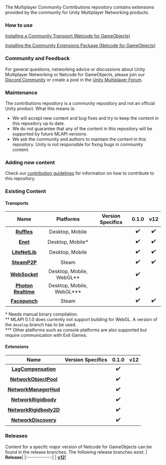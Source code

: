 The Multiplayer Community Contributions repository contains extensions provided by the community for Unity Multiplayer Networking products.

### How to use

[Installing a Community Transport (Netcode for GameObjects)](/Transports/README.md)

[Installing the Community Extensions Package (Netcode for GameObjects)](/com.mlapi.contrib.extensions/README.md)

### Community and Feedback
For general questions, networking advice or discussions about Unity Multiplayer Networking or Netcode for GameObjects, please join our [Discord Community](https://discord.gg/FM8SE9E) or create a post in the [Unity Multiplayer Forum](https://forum.unity.com/forums/multiplayer.26/).

### Maintenance
The contributions repository is a community repository and not an official Unity product. What this means is:
- We will accept new content and bug fixes and try to keep the content in this repository up to date.
- We do not guarantee that any of the content in this repository will be supported by future MLAPI versions.
- We ask the community and authors to maintain the content in this repository. Unity is not responsible for fixing bugs in community content.

### Adding new content
Check our [contribution guidelines](CONTRIBUTING.md) for information on how to contribute to this repository.

### Existing Content

#### Transports
| **Name** | **Platforms** | **Version Specifics** | **0.1.0** | **v12** |
|:------------:|:---------:|:-------------:|:-------:|:---:|
| **[Ruffles](/Transports/com.mlapi.contrib.transport.ruffles)**| Desktop, Mobile | | :heavy_check_mark: | :heavy_check_mark: | 
|**[Enet](/Transports/com.mlapi.contrib.transport.enet)**| Desktop, Mobile\* | |:heavy_check_mark: | :heavy_check_mark: | 
|**[LiteNetLib](/Transports/com.mlapi.contrib.transport.litenetlib)**| Desktop, Mobile | | :heavy_check_mark: | :heavy_check_mark: | 
|**[SteamP2P](/Transports/com.mlapi.contrib.transport.steamp2p)**| Steam || :heavy_check_mark: | :heavy_check_mark: | 
|**[WebSocket](/Transports/com.mlapi.contrib.transport.websocket)**| Desktop, Mobile, WebGL\** | | :heavy_check_mark:||
|**[Photon Realtime](/Transports/com.mlapi.contrib.transport.photon-realtime)**| Desktop, Mobile, WebGL\*** || :heavy_check_mark: | |  
|**[Facepunch](/Transports/com.mlapi.contrib.transport.facepunch)**| Steam || :heavy_check_mark: | :heavy_check_mark: | 

\* Needs manual binary compilation.<br>
\** MLAPI 0.1.0 does currently not support building for WebGL. A version of the `develop` branch has to be used.<br>
\*** Other platforms such as console platforms are also supported but require communication with Exit Games.

#### Extensions
| **Name** | **Version Specifics** | **0.1.0** | **v12** |
|:------------:|:-------------:|:-------:|:---:|
|**[LagCompensation](/com.mlapi.contrib.extensions/Runtime/LagCompensation)**| | :heavy_check_mark: | |
|**[NetworkObjectPool](/com.mlapi.contrib.extensions/Runtime/NetworkObjectPool)**| | :heavy_check_mark: | |
|**[NetworkManagerHud](/com.mlapi.contrib.extensions/Runtime/NetworkManagerHud)**| | :heavy_check_mark: | |
|**[NetworkRigidbody](/com.mlapi.contrib.extensions/Runtime/NetworkRigidbody)**| | :heavy_check_mark: | |
|**[NetworkRigidbody2D](/com.mlapi.contrib.extensions/Runtime/NetworkRigidbody2D)**| | :heavy_check_mark: | |
|**[NetworkDiscovery](/com.mlapi.contrib.extensions/Runtime/NetworkDiscovery)**| | :heavy_check_mark: | |


### Releases
Content for a specifc major version of Netcode for GameObjects can be found in the release branches. The following release branches
exist:
| **Release**|
|:------------:|
| **[v12](https://github.com/Unity-Technologies/MLAPI.Transports/tree/release-v12)**|
